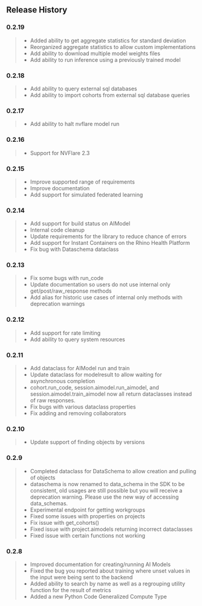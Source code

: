 ## Release History

### 0.2.19
> - Added ability to get aggregate statistics for standard deviation
> - Reorganized aggregate statistics to allow custom implementations
> - Add ability to download multiple model weights files
> - Add ability to run inference using a previously trained model

### 0.2.18
> - Add ability to query external sql databases
> - Add ability to import cohorts from external sql database queries

### 0.2.17
> - Add ability to halt nvflare model run

### 0.2.16
> - Support for NVFlare 2.3

### 0.2.15
> - Improve supported range of requirements
> - Improve documentation
> - Add support for simulated federated learning

### 0.2.14
> - Add support for build status on AIModel
> - Internal code cleanup
> - Update requirements for the library to reduce chance of errors
> - Add support for Instant Containers on the Rhino Health Platform
> - Fix bug with Dataschema dataclass

### 0.2.13
> - Fix some bugs with run_code
> - Update documentation so users do not use internal only get/post/raw_response methods
> - Add alias for historic use cases of internal only methods with deprecation warnings

### 0.2.12
> - Add support for rate limiting
> - Add ability to query system resources

### 0.2.11
> - Add dataclass for AIModel run and train
> - Update dataclass for modelresult to allow waiting for asynchronous completion
> - cohort.run_code, session.aimodel.run_aimodel, and session.aimodel.train_aimodel 
now all return dataclasses instead of raw responses.
> - Fix bugs with various dataclass properties
> - Fix adding and removing collaborators

### 0.2.10
> - Update support of finding objects by versions

### 0.2.9

> - Completed dataclass for DataSchema to allow creation and pulling of objects
> - dataschema is now renamed to data_schema in the SDK to be consistent, 
old usages are still possible but you will receive a deprecation warning. Please use the new way of accessing data_schemas.
> - Experimental endpoint for getting workgroups
> - Fixed some issues with properties on projects
> - Fix issue with get_cohorts()
> - Fixed issue with project.aimodels returning incorrect dataclasses
> - Fixed issue with certain functions not working

### 0.2.8

> - Improved documentation for creating/running AI Models
> - Fixed the bug you reported about training where unset values in the input were being sent to the backend
> - Added ability to search by name as well as a regrouping utility function for the result of metrics
> - Added a new Python Code Generalized Compute Type
